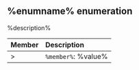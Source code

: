 ## %enumname% enumeration
%description%

| Member	   | Description|
|:-------------|:-------|
>|`%member%`: %value%      | %description% |

